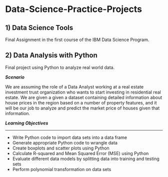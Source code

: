 # Data-Science-Practice-Projects
## 1) Data Science Tools
Final Assignment in the first course of the IBM Data Science Program.

## 2) Data Analysis with Python
Final project using Python to analyze real world data.

**_Scenario_**  

We are assuming the role of a Data Analyst working at a real estate investment trust organization who wants to start investing in residential real estate. We are given a given a dataset containing detailed information about house prices in the region based on a number of property features, and it will be our job to analyze and predict the market price of houses given that information.

**_Learning Objectives_**
___
* Write Python code to import data sets into a data frame
* Generate appropriate Python code to wrangle data
* Create boxplots and scatter plots using Python
* Calculate R-squared and Mean Squared Error (MSE) using Python
* Evaluate different data models by splitting data into training and testing sets
* Perform polynomial transformation on data sets

